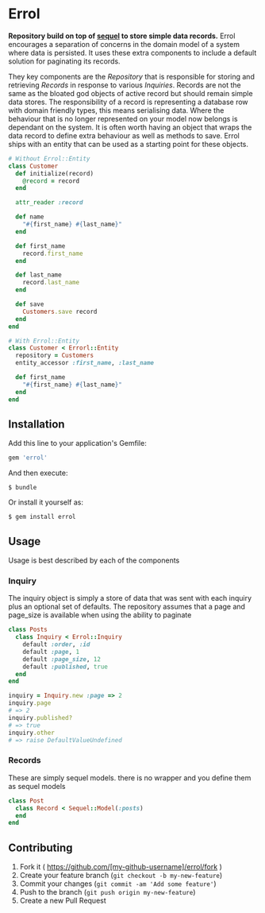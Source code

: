# Errol

**Repository build on top of [sequel](http://sequel.jeremyevans.net/) to store simple data records.** Errol encourages a separation of concerns in the domain model of a system where data is persisted. It uses these extra components to include a default solution for paginating its records.

They key components are the *Repository* that is responsible for storing and retrieving *Records* in response to various *Inquiries*. Records are not the same as the bloated god objects of active record but should remain simple data stores. The responsibility of a record is representing a database row with domain friendly types, this means serialising data. Where the behaviour that is no longer represented on your model now belongs is dependant on the system. It is often worth having an object that wraps the data record to define extra behaviour as well as methods to save. Errol ships with an entity that can be used as a starting point for these objects.  

```rb
# Without Errol::Entity
class Customer
  def initialize(record)
    @record = record
  end

  attr_reader :record

  def name
    "#{first_name} #{last_name}"
  end

  def first_name
    record.first_name
  end

  def last_name
    record.last_name
  end

  def save
    Customers.save record
  end
end

# With Errol::Entity
class Customer < Errorl::Entity
  repository = Customers
  entity_accessor :first_name, :last_name

  def first_name
    "#{first_name} #{last_name}"
  end
end
```

## Installation

Add this line to your application's Gemfile:

```ruby
gem 'errol'
```

And then execute:

    $ bundle

Or install it yourself as:

    $ gem install errol

## Usage

Usage is best described by each of the components

### Inquiry
The inquiry object is simply a store of data that was sent with each inquiry plus an optional set of defaults. The repository assumes that a page and page_size is available when using the ability to paginate

```rb
class Posts
  class Inquiry < Errol::Inquiry
    default :order, :id
    default :page, 1
    default :page_size, 12
    default :published, true
  end
end

inquiry = Inquiry.new :page => 2
inquiry.page
# => 2
inquiry.published?
# => true
inquiry.other
# => raise DefaultValueUndefined
```

### Records
These are simply sequel models. there is no wrapper and you define them as sequel models

```rb
class Post
  class Record < Sequel::Model(:posts)
  end
end
```

## Contributing

1. Fork it ( https://github.com/[my-github-username]/errol/fork )
2. Create your feature branch (`git checkout -b my-new-feature`)
3. Commit your changes (`git commit -am 'Add some feature'`)
4. Push to the branch (`git push origin my-new-feature`)
5. Create a new Pull Request
